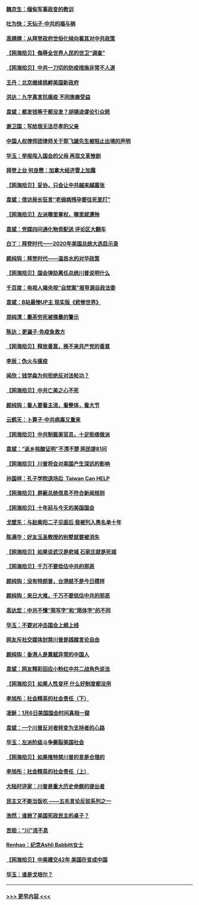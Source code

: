 #### [魏京生：缅甸军事政变的教训](../pages/nsc993/n12732470.md?t=02050451) 
#### [吐为快：天仙子·中共的福与祸](../pages/nsc993/n12732165.md?t=02050451) 
#### [高婧婧：从拜登政府世俗化倾向看其对中共政策](../pages/nsc993/n12730028.md?t=02050451) 
#### [【网海拾贝】侮辱全世界人民的世卫“调查”](../pages/nsc993/n12727884.md?t=02050451) 
#### [【网海拾贝】中共一刀切的防疫措施非常不人道](../pages/nsc993/n12724879.md?t=02050451) 
#### [王丹：北京继续挑衅美国新政府](../pages/nsc993/n12722456.md?t=02050451) 
#### [洪达：九字真言抗瘟疫 不同族裔受益](../pages/nsc993/n12722448.md?t=02050451) 
#### [袁斌：都发钱等于都没发？胡锡进谬论引众怒](../pages/nsc993/n12722393.md?t=02050451) 
#### [谢卫国：写给我无法尽孝的父亲](../pages/nsc993/n12720325.md?t=02050451) 
#### [中国人权律师团律师关于郭飞雄先生被阻止出境的声明](../pages/nsc993/n12720203.md?t=02050451) 
#### [华玉：举报闯入国会的父母 再现文革惨剧](../pages/nsc993/n12719070.md?t=02050451) 
#### [拜登上台 何良懋：加拿大经济雪上加霜](../pages/nsc993/n12718943.md?t=02050451) 
#### [【网海拾贝】妥协，只会让中共越来越嚣张](../pages/nsc993/n12717392.md?t=02050451) 
#### [袁斌：信访局长狂言“老弱病残孕要往死里打”](../pages/nsc993/n12717343.md?t=02050451) 
#### [【网海拾贝】左派哪里掌权，哪里就遭殃](../pages/nsc993/n12715009.md?t=02050451) 
#### [袁斌：党媒四问通化物资配送 评论区大翻车](../pages/nsc993/n12714950.md?t=02050451) 
#### [白丁：拜登时代——2020年美国总统大选启示录](../pages/nsc993/n12714920.md?t=02050451) 
#### [颜纯钩：拜登时代——温吞水的对华政策](../pages/nsc993/n12713245.md?t=02050451) 
#### [【网海拾贝】国会弹劾离任总统川普说明什么](../pages/nsc993/n12712816.md?t=02050451) 
#### [千百度：电视人揭央视“自焚案”报导源自政法委](../pages/nsc993/n12709760.md?t=02050451) 
#### [袁斌：B站最惨UP主 现实版《悲惨世界》](../pages/nsc993/n12709686.md?t=02050451) 
#### [郑纯清：墨茶穷死被搽墨的警示](../pages/nsc993/n12709262.md?t=02050451) 
#### [陈达：更漏子·免疫急救方](../pages/nsc993/n12709244.md?t=02050451) 
#### [【网海拾贝】释放善意，换不来共产党的善意](../pages/nsc993/n12708361.md?t=02050451) 
#### [李辰：伪火与瘟疫](../pages/nsc993/n12707981.md?t=02050451) 
#### [闻欣：钱学森为何拒绝反对法轮功？](../pages/nsc993/n12707407.md?t=02050451) 
#### [【网海拾贝】中共亡美之心不死](../pages/nsc993/n12707621.md?t=02050451) 
#### [颜纯钩：看人要看主流，看整体，看大节](../pages/nsc993/n12707536.md?t=02050451) 
#### [云鹤天：卜算子‧中共病毒又重来](../pages/nsc993/n12707408.md?t=02050451) 
#### [【网海拾贝】中共制裁美官员，十足街痞做派](../pages/nsc993/n12705115.md?t=02050451) 
#### [袁斌：“返乡核酸证明”不清不楚 网民提81问](../pages/nsc993/n12704982.md?t=02050451) 
#### [【网海拾贝】川普将会对美国产生深远的影响](../pages/nsc993/n12703045.md?t=02050451) 
#### [孙国祥：孔子学院退场后  Taiwan Can HELP](../pages/nsc993/n12702430.md?t=02050451) 
#### [【网海拾贝】屏蔽总统信息不符合新闻规则](../pages/nsc993/n12699998.md?t=02050451) 
#### [【网海拾贝】十年前与今天的美国国会](../pages/nsc993/n12696993.md?t=02050451) 
#### [戈壁东：与赵紫阳二子见面后 我被列入黑名单十年](../pages/nsc993/n12696215.md?t=02050451) 
#### [陈满华：好友玉圣教授的别墅就要被消失](../pages/nsc993/n12695411.md?t=02050451) 
#### [【网海拾贝】如果说武汉是悲城 石家庄就是死城](../pages/nsc993/n12694589.md?t=02050451) 
#### [【网海拾贝】千万不要低估中共的邪恶](../pages/nsc993/n12692771.md?t=02050451) 
#### [颜纯钩：没有特朗普，台港就不是今日模样](../pages/nsc993/n12692678.md?t=02050451) 
#### [颜纯钩：来日大难，千万不要低估中共的邪恶](../pages/nsc993/n12692080.md?t=02050451) 
#### [高达宏：中共不懂“简写字”和“简体字”的不同](../pages/nsc993/n12692068.md?t=02050451) 
#### [华玉：不要对冲击国会上纲上线](../pages/nsc993/n12689948.md?t=02050451) 
#### [网友斥社交媒体封禁川普是践踏言论自由](../pages/nsc993/n12687482.md?t=02050451) 
#### [颜纯钩：香港人是禀赋异常的中国人](../pages/nsc993/n12685142.md?t=02050451) 
#### [袁斌：网友精彩回应小粉红中共二战角色说法](../pages/nsc993/n12684994.md?t=02050451) 
#### [【网海拾贝】如果人性变坏 什么好制度都没用](../pages/nsc993/n12683000.md?t=02050451) 
#### [李旭彤：社会精英的社会责任（下）](../pages/nsc993/n12680604.md?t=02050451) 
#### [凌稣：1月6日美国国会时间真相一窥](../pages/nsc993/n12682780.md?t=02050451) 
#### [袁斌：一个川普反对者转变为支持者的心路](../pages/nsc993/n12682700.md?t=02050451) 
#### [华玉：左派阶级斗争撕裂美国社会](../pages/nsc993/n12681226.md?t=02050451) 
#### [【网海拾贝】如果推特禁川普的言是合理的](../pages/nsc993/n12681232.md?t=02050451) 
#### [李旭彤：社会精英的社会责任（上）](../pages/nsc993/n12680501.md?t=02050451) 
#### [大陆时评家：川普是重大历史命题的提出者](../pages/nsc993/n12679904.md?t=02050451) 
#### [民主又不能当饭吃 ——五毛言论反驳系列之一](../pages/nsc993/n12679877.md?t=02050451) 
#### [浩然：谁掀了美国宪政民主的桌子？](../pages/nsc993/n12679850.md?t=02050451) 
#### [苦胆：“川”流不息](../pages/nsc993/n12678388.md?t=02050451) 
#### [Renhao：纪念Ashli Babbitt女士](../pages/nsc993/n12678359.md?t=02050451) 
#### [【网海拾贝】中美建交42年 美国在变成中国](../pages/nsc993/n12678324.md?t=02050451) 
#### [华玉：谁是戈培尔？](../pages/nsc993/n12677515.md?t=02050451) 

----
#### [ >>> 更早内容 <<< ](../indexes/nsc993-earlier.md)
